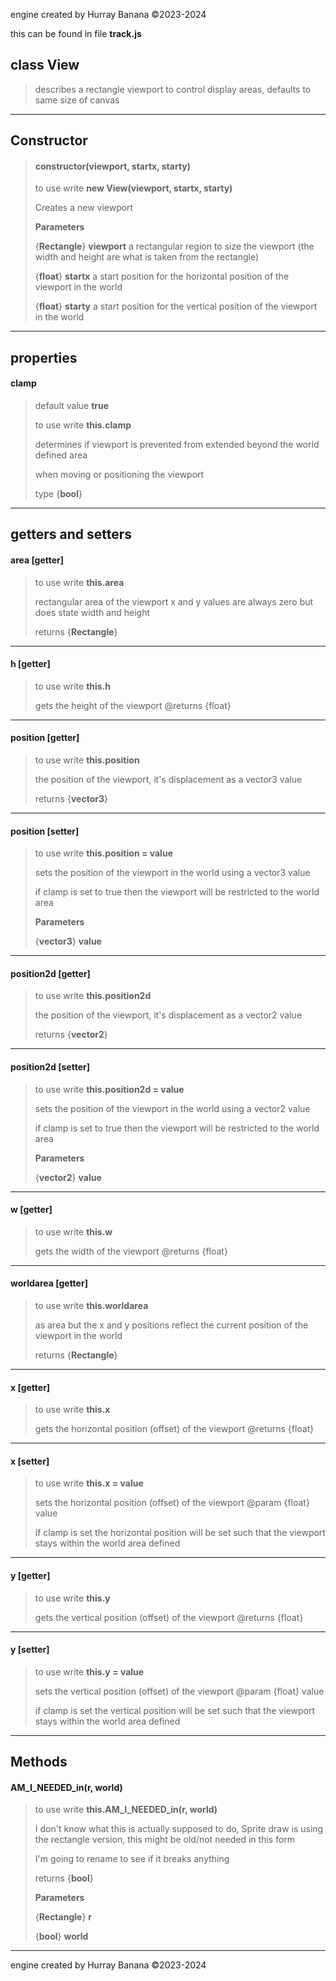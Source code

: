 engine created by Hurray Banana &copy;2023-2024

this can be found in file **track.js**
## class View
> describes a rectangle viewport to control display areas, defaults to same size of canvas
> 
> 

---

## Constructor
> #### constructor(viewport, startx, starty)
> to use write **new View(viewport, startx, starty)**
> 
> Creates a new viewport
> 
> 
> **Parameters**
> 
> {**Rectangle**} **viewport** a rectangular region to size the viewport (the width and height are what is taken from the rectangle)
> 
> {**float**} **startx** a start position for the horizontal position of the viewport in the world
> 
> {**float**} **starty** a start position for the vertical position of the viewport in the world
> 
> 

---

## properties
#### clamp
> default value **true**
> 
> to use write **this.clamp**
> 
> determines if viewport is prevented from extended beyond the world defined area
> 
> when moving or positioning the viewport
> 
> 
> type {**bool**}
> 
> 

---

## getters and setters
#### area [getter]
> to use write **this.area**
> 
> rectangular area of the viewport x and y values are always zero but does state width and height
> 
> 
> returns {**Rectangle**}
> 
> 

---

#### h [getter]
> to use write **this.h**
> 
> gets the height of the viewport @returns {float}
> 
> 

---

#### position [getter]
> to use write **this.position**
> 
> the position of the viewport, it's displacement as a vector3 value
> 
> 
> returns {**vector3**}
> 
> 

---

#### position [setter]
> to use write **this.position = value**
> 
> sets the position of the viewport in the world using a vector3 value
> 
> if clamp is set to true then the viewport will be restricted to the world area
> 
> 
> **Parameters**
> 
> {**vector3**} **value** 
> 
> 

---

#### position2d [getter]
> to use write **this.position2d**
> 
> the position of the viewport, it's displacement as a vector2 value
> 
> 
> returns {**vector2**}
> 
> 

---

#### position2d [setter]
> to use write **this.position2d = value**
> 
> sets the position of the viewport in the world using a vector2 value
> 
> if clamp is set to true then the viewport will be restricted to the world area
> 
> 
> **Parameters**
> 
> {**vector2**} **value** 
> 
> 

---

#### w [getter]
> to use write **this.w**
> 
> gets the width of the viewport @returns {float}
> 
> 

---

#### worldarea [getter]
> to use write **this.worldarea**
> 
> as area but the x and y positions reflect the current position of the viewport in the world
> 
> 
> returns {**Rectangle**}
> 
> 

---

#### x [getter]
> to use write **this.x**
> 
> gets the horizontal position (offset) of the viewport @returns {float}
> 
> 

---

#### x [setter]
> to use write **this.x = value**
> 
> sets the horizontal position (offset) of the viewport @param {float} value
> 
> if clamp is set the horizontal position will be set such that the viewport stays within the world area defined
> 
> 

---

#### y [getter]
> to use write **this.y**
> 
> gets the vertical position (offset) of the viewport @returns {float}
> 
> 

---

#### y [setter]
> to use write **this.y = value**
> 
> sets the vertical position (offset) of the viewport @param {float} value
> 
> if clamp is set the vertical position will be set such that the viewport stays within the world area defined
> 
> 

---

## Methods
#### AM_I_NEEDED_in(r, world)
> to use write **this.AM_I_NEEDED_in(r, world)**
> 
> I don't know what this is actually supposed to do, Sprite draw is using the rectangle version, this might be old/not needed in this form
> 
> I'm going to rename to see if it breaks anything
> 
> 
> returns {**bool**}
> 
> 
> **Parameters**
> 
> {**Rectangle**} **r** 
> 
> {**bool**} **world** 
> 
> 

---

engine created by Hurray Banana &copy;2023-2024
